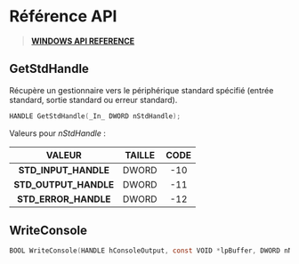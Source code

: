 # Référence API

> [**WINDOWS API REFERENCE**](https://docs.microsoft.com/en-us/windows/console/console-reference)

## GetStdHandle

Récupère un gestionnaire vers le périphérique standard spécifié (entrée standard, sortie standard ou erreur standard).

```c
HANDLE GetStdHandle(_In_ DWORD nStdHandle);
```

Valeurs pour _nStdHandle_ :

|VALEUR|TAILLE|CODE|
|:--:|:--:|:--:|
|**STD_INPUT_HANDLE**|DWORD|-10|
|**STD_OUTPUT_HANDLE**|DWORD|-11|
|**STD_ERROR_HANDLE**|DWORD|-12|

## WriteConsole

```c
BOOL WriteConsole(HANDLE hConsoleOutput, const VOID *lpBuffer, DWORD nNumberOfCharsToWrite, LPDWORD lpNumberOfCharsWritten, LPVOID lpReserved);
```
